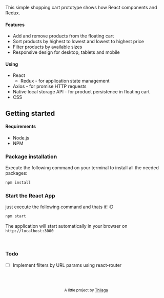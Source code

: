 

This simple shopping cart prototype shows how React components and Redux. 


#### Features
- Add and remove products from the floating cart
- Sort products by highest to lowest and lowest to highest price
- Filter products by available sizes
- Responsive design for desktop, tablets and mobile

#### Using
- React
  * Redux - for application state management
- Axios - for promise HTTP requests
- Native local storage API - for product persistence in floating cart
- CSS

## Getting started

#### Requirements

- Node.js
- NPM

### Package installation

Execute the following command on your terminal to install all the needed packages:
``` bash
npm install
```

### Start the React App

just execute the following command and thats it! :D
``` bash
npm start
```

The application will start automatically in your browser on `http://localhost:3000`

<br/>

### Todo
- [ ] Implement filters by URL params using react-router

<br/>
<br/>

<p align="center">
<sub>A little project by <a href="http://www.jeffersonribeiro.com/">Thilaga</a></sub>
</p>

